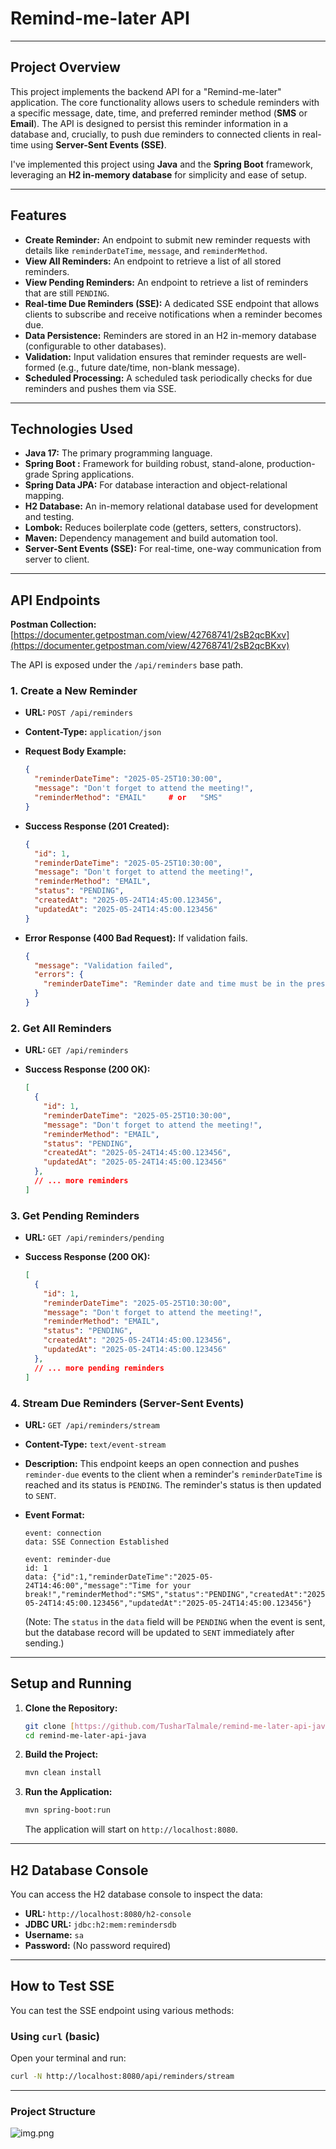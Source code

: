 # Remind-me-later API

---

## Project Overview

This project implements the backend API for a "Remind-me-later" application. The core functionality allows users to schedule reminders with a specific message, date, time, and preferred reminder method (**SMS** or **Email**). The API is designed to persist this reminder information in a database and, crucially, to push due reminders to connected clients in real-time using **Server-Sent Events (SSE)**.

I've implemented this project using **Java** and the **Spring Boot** framework, leveraging an **H2 in-memory database** for simplicity and ease of setup.

---

## Features

* **Create Reminder:** An endpoint to submit new reminder requests with details like `reminderDateTime`, `message`, and `reminderMethod`.
* **View All Reminders:** An endpoint to retrieve a list of all stored reminders.
* **View Pending Reminders:** An endpoint to retrieve a list of reminders that are still `PENDING`.
* **Real-time Due Reminders (SSE):** A dedicated SSE endpoint that allows clients to subscribe and receive notifications when a reminder becomes due.
* **Data Persistence:** Reminders are stored in an H2 in-memory database (configurable to other databases).
* **Validation:** Input validation ensures that reminder requests are well-formed (e.g., future date/time, non-blank message).
* **Scheduled Processing:** A scheduled task periodically checks for due reminders and pushes them via SSE.

---

## Technologies Used

* **Java 17:** The primary programming language.
* **Spring Boot :** Framework for building robust, stand-alone, production-grade Spring applications.
* **Spring Data JPA:** For database interaction and object-relational mapping.
* **H2 Database:** An in-memory relational database used for development and testing.
* **Lombok:** Reduces boilerplate code (getters, setters, constructors).
* **Maven:** Dependency management and build automation tool.
* **Server-Sent Events (SSE):** For real-time, one-way communication from server to client.

---

## API Endpoints

**Postman Collection:** [https://documenter.getpostman.com/view/42768741/2sB2qcBKxv](https://documenter.getpostman.com/view/42768741/2sB2qcBKxv)

The API is exposed under the `/api/reminders` base path.

### 1. Create a New Reminder

* **URL:** `POST /api/reminders`
* **Content-Type:** `application/json`
* **Request Body Example:**

    ```json
    {
      "reminderDateTime": "2025-05-25T10:30:00",
      "message": "Don't forget to attend the meeting!",
      "reminderMethod": "EMAIL"     # or   "SMS"
    }
    ```
* **Success Response (201 Created):**

    ```json
    {
      "id": 1,
      "reminderDateTime": "2025-05-25T10:30:00",
      "message": "Don't forget to attend the meeting!",
      "reminderMethod": "EMAIL",
      "status": "PENDING",
      "createdAt": "2025-05-24T14:45:00.123456",
      "updatedAt": "2025-05-24T14:45:00.123456"
    }
    ```
* **Error Response (400 Bad Request):** If validation fails.

    ```json
    {
      "message": "Validation failed",
      "errors": {
        "reminderDateTime": "Reminder date and time must be in the present or future"
      }
    }
    ```

### 2. Get All Reminders

* **URL:** `GET /api/reminders`
* **Success Response (200 OK):**

    ```json
    [
      {
        "id": 1,
        "reminderDateTime": "2025-05-25T10:30:00",
        "message": "Don't forget to attend the meeting!",
        "reminderMethod": "EMAIL",
        "status": "PENDING",
        "createdAt": "2025-05-24T14:45:00.123456",
        "updatedAt": "2025-05-24T14:45:00.123456"
      },
      // ... more reminders
    ]
    ```

### 3. Get Pending Reminders

* **URL:** `GET /api/reminders/pending`
* **Success Response (200 OK):**

    ```json
    [
      {
        "id": 1,
        "reminderDateTime": "2025-05-25T10:30:00",
        "message": "Don't forget to attend the meeting!",
        "reminderMethod": "EMAIL",
        "status": "PENDING",
        "createdAt": "2025-05-24T14:45:00.123456",
        "updatedAt": "2025-05-24T14:45:00.123456"
      },
      // ... more pending reminders
    ]
    ```

### 4. Stream Due Reminders (Server-Sent Events)

* **URL:** `GET /api/reminders/stream`
* **Content-Type:** `text/event-stream`
* **Description:** This endpoint keeps an open connection and pushes `reminder-due` events to the client when a reminder's `reminderDateTime` is reached and its status is `PENDING`. The reminder's status is then updated to `SENT`.
* **Event Format:**

    ```
    event: connection
    data: SSE Connection Established

    event: reminder-due
    id: 1
    data: {"id":1,"reminderDateTime":"2025-05-24T14:46:00","message":"Time for your break!","reminderMethod":"SMS","status":"PENDING","createdAt":"2025-05-24T14:45:00.123456","updatedAt":"2025-05-24T14:45:00.123456"}
    ```
  (Note: The `status` in the `data` field will be `PENDING` when the event is sent, but the database record will be updated to `SENT` immediately after sending.)

---

## Setup and Running

1.  **Clone the Repository:**

    ```bash
    git clone [https://github.com/TusharTalmale/remind-me-later-api-java.git](https://github.com/TusharTalmale/remind-me-later-api-java.git)
    cd remind-me-later-api-java
    ```
2.  **Build the Project:**

    ```bash
    mvn clean install
    ```
3.  **Run the Application:**

    ```bash
    mvn spring-boot:run
    ```
    The application will start on `http://localhost:8080`.

---

## H2 Database Console

You can access the H2 database console to inspect the data:

* **URL:** `http://localhost:8080/h2-console`
* **JDBC URL:** `jdbc:h2:mem:remindersdb`
* **Username:** `sa`
* **Password:** (No password required)

---

## How to Test SSE

You can test the SSE endpoint using various methods:

### Using `curl` (basic)

Open your terminal and run:

```bash
curl -N http://localhost:8080/api/reminders/stream
```
---
### Project Structure 

![img.png](img.png)